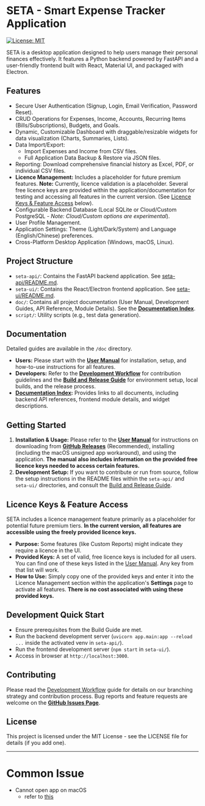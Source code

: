 # SETA - Smart Expense Tracker Application

[![License: MIT](https://img.shields.io/badge/License-MIT-yellow.svg)](https://opensource.org/licenses/MIT) <!-- Optional license badge -->

SETA is a desktop application designed to help users manage their personal finances effectively. It features a Python backend powered by FastAPI and a user-friendly frontend built with React, Material UI, and packaged with Electron.

## Features

- Secure User Authentication (Signup, Login, Email Verification, Password Reset).
- CRUD Operations for Expenses, Income, Accounts, Recurring Items (Bills/Subscriptions), Budgets, and Goals.
- Dynamic, Customizable Dashboard with draggable/resizable widgets for data visualization (Charts, Summaries, Lists).
- Data Import/Export:
  - Import Expenses and Income from CSV files.
  - Full Application Data Backup & Restore via JSON files.
- Reporting: Download comprehensive financial history as Excel, PDF, or individual CSV files.
- **Licence Management:** Includes a placeholder for future premium features. **Note:** Currently, licence validation is a placeholder. Several free licence keys are provided within the application/documentation for testing and accessing all features in the current version. (See [Licence Keys & Feature Access](#licence-keys--feature-access) below).
- Configurable Backend Database (Local SQLite or Cloud/Custom PostgreSQL - _Note: Cloud/Custom options are experimental_).
- User Profile Management.
- Application Settings: Theme (Light/Dark/System) and Language (English/Chinese) preferences.
- Cross-Platform Desktop Application (Windows, macOS, Linux).

## Project Structure

- `seta-api/`: Contains the FastAPI backend application. See [seta-api/README.md](./seta-api/README.md).
- `seta-ui/`: Contains the React/Electron frontend application. See [seta-ui/README.md](./seta-ui/README.md).
- `doc/`: Contains all project documentation (User Manual, Development Guides, API Reference, Module Details). See the **[Documentation Index](./doc/README.md)**.
- `script/`: Utility scripts (e.g., test data generation).

## Documentation

Detailed guides are available in the `/doc` directory.

- **Users:** Please start with the **[User Manual](./doc/user_manual.md)** for installation, setup, and how-to-use instructions for all features.
- **Developers:** Refer to the **[Development Workflow](./doc/development_workflow.md)** for contribution guidelines and the **[Build and Release Guide](./doc/build_and_release.md)** for environment setup, local builds, and the release process.
- **[Documentation Index](./doc/README.md):** Provides links to all documents, including backend API references, frontend module details, and widget descriptions.

## Getting Started

1.  **Installation & Usage:** Please refer to the **[User Manual](./doc/user_manual.md)** for instructions on downloading from **[GitHub Releases](https://github.com/sokinpui/3100_Project/releases)** (Recommended), installing (including the macOS unsigned app workaround), and using the application. **The manual also includes information on the provided free licence keys needed to access certain features.**
2.  **Development Setup:** If you want to contribute or run from source, follow the setup instructions in the README files within the `seta-api/` and `seta-ui/` directories, and consult the [Build and Release Guide](./doc/build_and_release.md).

## Licence Keys & Feature Access

SETA includes a licence management feature primarily as a placeholder for potential future premium tiers. **In the current version, all features are accessible using the freely provided licence keys.**

- **Purpose:** Some features (like Custom Reports) might indicate they require a licence in the UI.
- **Provided Keys:** A set of valid, free licence keys is included for all users. You can find one of these keys listed in the [User Manual](./doc/user_manual.md). Any key from that list will work.
- **How to Use:** Simply copy one of the provided keys and enter it into the Licence Management section within the application's **Settings** page to activate all features. **There is no cost associated with using these provided keys.**

## Development Quick Start

- Ensure prerequisites from the Build Guide are met.
- Run the backend development server (`uvicorn app.main:app --reload ...` inside the activated venv in `seta-api/`).
- Run the frontend development server (`npm start` in `seta-ui/`).
- Access in browser at `http://localhost:3000`.

## Contributing

Please read the [Development Workflow](./doc/development_workflow.md) guide for details on our branching strategy and contribution process. Bug reports and feature requests are welcome on the **[GitHub Issues Page](https://github.com/sokinpui/3100_Project/issues)**.

## License

This project is licensed under the MIT License - see the LICENSE file for details (if you add one).

---

# Common Issue

- Cannot open app on macOS
  - refer to [this](./doc/user_manual.md#option-a-download-from-github-releases-recommended-for-most-users)
